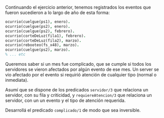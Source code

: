 Continuando el ejercicio anterior, tenemos registrados los eventos que fueron sucedieron a lo largo de año de esta forma:

```prolog
ocurrio(cuelgue(ps1), enero).
ocurrio(cuelgue(ps2), enero).
ocurrio(cuelgue(ps2), febrero).
ocurrio(corteDeLuz(fila1), febrero).
ocurrio(corteDeLuz(fila2), marzo).
ocurrio(rebooteo(fs_x48), marzo).
ocurrio(cuelgue(ps2), marzo).
% ... etc
```

Queremos saber si un mes fue complicado, que se cumple si todos los servidores se vieron afectados por algún evento de ese mes. Un server se vio afectado por el evento si requirió atención de cualquier tipo (normal o inmediata).

Asumí que se dispone de los predicados `servidor/3` que relaciona un servidor, con su fila y criticidad, y `requiereAtencion/3` que relaciona un servidor, con un un evento y el tipo de atención requerida.

Desarrollá el predicado `complicado/1` de modo que sea inversible.